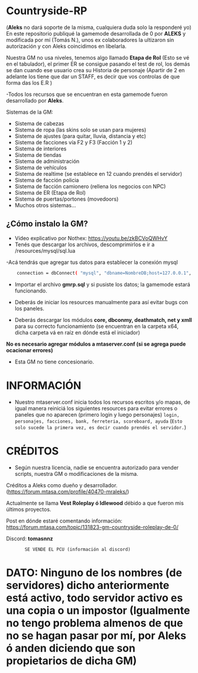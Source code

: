 # Countryside-RP

(**Aleks** no dará soporte de la misma, cualquiera duda solo la responderé yo)
En este repositorio publiqué la gamemode desarrollada de 0 por **ALEKS** y modificada por mí (Tomás N.), unos ex colaboradores la ultizaron sin autorización y con Aleks coincidimos en libelarla.

Nuestra GM no usa niveles, tenemos algo llamado **Etapa de Rol** (Esto se vé en el tabulador), el primer ER se consigue pasando el test de rol, los demás se dan cuando ese usuario crea su Historia de personaje (Apartir de 2 en adelante los tiene que dar un STAFF, es decir que vos controlas de que forma das los E.R )

-Todos los recursos que se encuentran en esta gamemode fueron desarrollado por **Aleks**.

Sistemas de la GM:

- Sistema de cabezas
- Sistema de ropa (las skins solo se  usan para mujeres)
- Sistema de ajustes (para quitar, lluvia, distancia y etc)
- Sistema de facciones vía F2 y F3 (Facción 1 y 2)
- Sistema de interiores
- Sistema de tiendas
- Sistema de administración
- Sistema de vehículos
- Sistema de realtime (se establece en 12 cuando prendés el servidor)
- Sistema de facción policia
- Sistema de facción camionero (rellena los negocios con NPC)
- Sistema de ER (Etapa de Rol)
- Sistema de puertas/portones (movedoors)
- Muchos otros sistemas...

## ¿Cómo instalo la GM?


- Vídeo explicativo por Nothex: https://youtu.be/zkBCVoQWHvY
- Tenés que descargar los archivos, descomprimirlos e ir a /resources/mysql/sql.lua

-Acá tendrás que agregar tus datos para establecer la conexión mysql
```bash
	connection = dbConnect( "mysql", "dbname=NombreDB;host=127.0.0.1", "usuario", "contraseña", "share=0" )
```

- Importar el archivo **gmrp.sql** y si pusiste los datos; la gamemode estará funcionando.


- Deberás de iniciar los resources manualmente para así evitar bugs con los paneles.

- Deberás descargar los módulos **core, dbconmy, deathmatch, net y xmll** para su correcto funcionamiento (se encuentran en la carpeta x64, dicha carpeta vá en raíz en dónde está el iniciador)

**No es necesario agregar módulos a mtaserver.conf (si se agrega puede ocacionar errores)**


- Esta GM no tiene concesionario. 




# INFORMACIÓN

- Nuestro mtaserver.conf inicia todos los recursos escritos y/o mapas, de igual manera reiniciá los siguientes resources para evitar errores o paneles que no aparecen (primero login y luego personajes) `login, personajes, facciones, bank, ferreteria, scoreboard, ayuda` (`Esto solo sucede la primera vez, es decir cuando prendés el servidor.`)

# CRÉDITOS
* Según nuestra licencia, nadie se encuentra autorizado para vender scripts, nuestra GM o modificaciones de la misma.

Créditos a Aleks como dueño y desarrollador. (https://forum.mtasa.com/profile/40470-mraleks/)

Actualmente se llama **Vest Roleplay ó Idlewood** débido a que fueron mis últimos proyectos.

Post en dónde estaré comentando información: https://forum.mtasa.com/topic/131823-gm-countryside-roleplay-de-0/

Discord: **tomasnnz**


           SE VENDE EL PCU (información al discord)

# DATO: Ninguno de los nombres (de servidores) dicho anteriormente está activo, todo servidor activo es una copia o un impostor (Igualmente no tengo problema almenos de que no se hagan pasar por mí, por Aleks ó anden diciendo que son propietarios de dicha GM)
